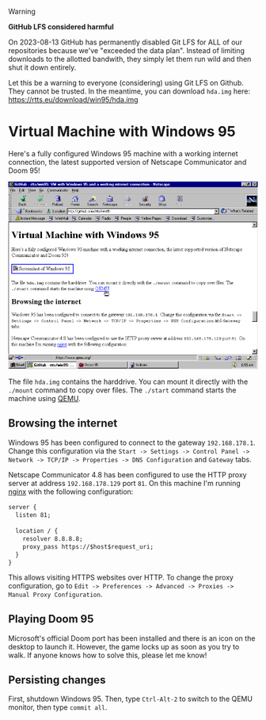 > [!WARNING]
> **GitHub LFS considered harmful**
>
> On 2023-08-13 GitHub has permanently disabled Git LFS for ALL of our
> repositories because we've "exceeded the data plan". Instead of
> limiting downloads to the allotted bandwith, they simply let them
> run wild and then shut it down entirely.
>
> Let this be a warning to everyone (considering) using Git LFS on
> Github. They cannot be trusted. In the meantime, you can download
> `hda.img` here: https://rtts.eu/download/win95/hda.img


Virtual Machine with Windows 95
===============================

Here's a fully configured Windows 95 machine with a working internet
connection, the latest supported version of Netscape Communicator and
Doom 95!

![Screenshot of Windows 95](https://raw.githubusercontent.com/rtts/win95/main/screenshot.png)

The file `hda.img` contains the harddrive. You can mount it directly
with the `./mount` command to copy over files. The `./start` command
starts the machine using [QEMU](https://www.qemu.org/).


Browsing the internet
---------------------

Windows 95 has been configured to connect to the gateway
`192.168.178.1`. Change this configuration via the `Start -> Settings
-> Control Panel -> Network -> TCP/IP -> Properties -> DNS
Configuration` and `Gateway` tabs.

Netscape Communicator 4.8 has been configured to use the HTTP proxy
server at address `192.168.178.129` port `81`. On this machine I'm
running [nginx](https://nginx.org) with the following configuration:

    server {
      listen 81;

      location / {
        resolver 8.8.8.8;
        proxy_pass https://$host$request_uri;
      }
    }

This allows visiting HTTPS websites over HTTP. To change the proxy
configuration, go to `Edit -> Preferences -> Advanced -> Proxies ->
Manual Proxy Configuration`.


Playing Doom 95
---------------

Microsoft's official Doom port has been installed and there is an icon
on the desktop to launch it. However, the game locks up as soon as you
try to walk. If anyone knows how to solve this, please let me know!


Persisting changes
------------------

First, shutdown Windows 95. Then, type `Ctrl-Alt-2` to switch to the
QEMU monitor, then type `commit all`.
